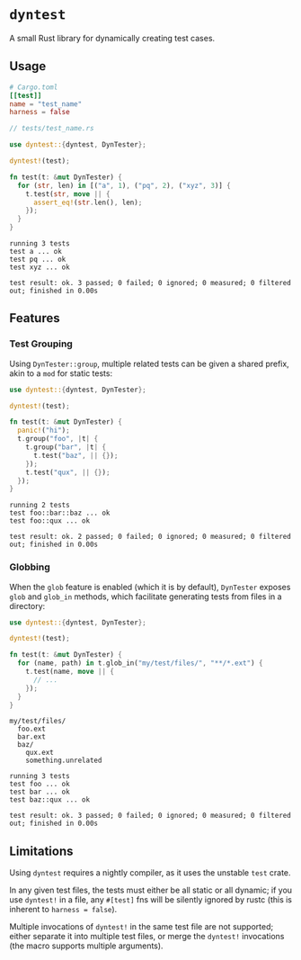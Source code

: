 # `dyntest`

A small Rust library for dynamically creating test cases.

## Usage

```toml
# Cargo.toml
[[test]]
name = "test_name"
harness = false
```
```rust
// tests/test_name.rs

use dyntest::{dyntest, DynTester};

dyntest!(test);

fn test(t: &mut DynTester) {
  for (str, len) in [("a", 1), ("pq", 2), ("xyz", 3)] {
    t.test(str, move || {
      assert_eq!(str.len(), len);
    });
  }
}
```
```text
running 3 tests
test a ... ok
test pq ... ok
test xyz ... ok

test result: ok. 3 passed; 0 failed; 0 ignored; 0 measured; 0 filtered out; finished in 0.00s
```

## Features

### Test Grouping

Using `DynTester::group`, multiple related tests can be given a shared prefix, akin to a `mod` for static tests:
```rust
use dyntest::{dyntest, DynTester};

dyntest!(test);

fn test(t: &mut DynTester) {
  panic!("hi");
  t.group("foo", |t| {
    t.group("bar", |t| {
      t.test("baz", || {});
    });
    t.test("qux", || {});
  });
}
```
```text
running 2 tests
test foo::bar::baz ... ok
test foo::qux ... ok

test result: ok. 2 passed; 0 failed; 0 ignored; 0 measured; 0 filtered out; finished in 0.00s
```

### Globbing

When the `glob` feature is enabled (which it is by default), `DynTester` exposes
`glob` and `glob_in` methods, which facilitate generating tests from files in a
directory:
```rust
use dyntest::{dyntest, DynTester};

dyntest!(test);

fn test(t: &mut DynTester) {
  for (name, path) in t.glob_in("my/test/files/", "**/*.ext") {
    t.test(name, move || {
      // ...
    });
  }
}
```
```text
my/test/files/
  foo.ext
  bar.ext
  baz/
    qux.ext
    something.unrelated
```
```text
running 3 tests
test foo ... ok
test bar ... ok
test baz::qux ... ok

test result: ok. 3 passed; 0 failed; 0 ignored; 0 measured; 0 filtered out; finished in 0.00s
```

## Limitations

Using `dyntest` requires a nightly compiler, as it uses the unstable `test` crate.

In any given test files, the tests must either be all static or all dynamic; if
you use `dyntest!` in a file, any `#[test]` fns will be silently ignored by
rustc (this is inherent to `harness = false`).

Multiple invocations of `dyntest!` in the same test file are not supported;
either separate it into multiple test files, or merge the `dyntest!` invocations
(the macro supports multiple arguments).


